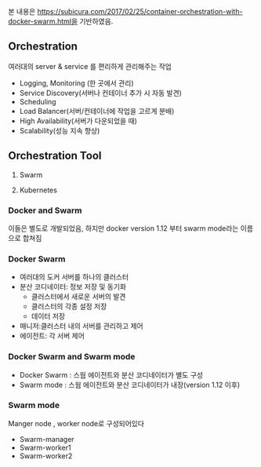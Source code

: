 본 내용은 https://subicura.com/2017/02/25/container-orchestration-with-docker-swarm.html을 기반하였음.



## Orchestration

여러대의 server & service 를 편리하게 관리해주는 작업

- Logging, Monitoring (한 곳에서 관리)
- Service Discovery(서버나 컨테이너 추가 시 자동 발견)
- Scheduling
- Load Balancer(서버/컨테이너에 작업을 고르게 분배)
- High Availability(서버가 다운되었을 때)
- Scalability(성능 지속 향상)



## Orchestration Tool

1. Swarm

2. Kubernetes




### Docker and Swarm

이들은 별도로 개발되었음, 하지만 docker version 1.12 부터 swarm mode라는 이름으로 합쳐짐



### Docker Swarm

- 여러대의 도커 서버를 하나의 클러스터
- 분산 코디네이터: 정보 저장 및 동기화
  - 클러스터에서 새로운 서버의 발견
  - 클러스터의 각종 설정 저장
  - 데이터 저장
- 매니저:클러스터 내의 서버를 관리하고 제어
- 에이전트: 각 서버 제어



### Docker Swarm and Swarm mode

- Docker Swarm : 스웜 에이전트와 분산 코디네이터가 별도 구성
- Swarm mode : 스웜 에이전트와 분산 코디네이터가 내장(version 1.12 이후)



### Swarm mode

Manger node , worker node로 구성되어있다

- Swarm-manager
- Swarm-worker1
- Swarm-worker2



